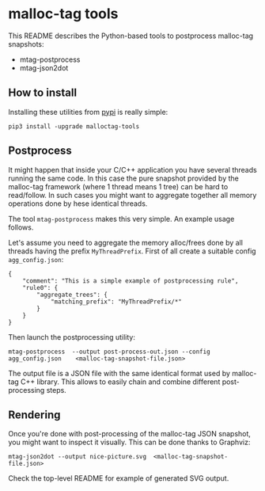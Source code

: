 # malloc-tag tools

This README describes the Python-based tools to postprocess malloc-tag snapshots:

* mtag-postprocess
* mtag-json2dot

## How to install

Installing these utilities from [pypi](https://pypi.org/project/malloctag-tools/) is really simple:

```
pip3 install -upgrade malloctag-tools
```

## Postprocess 

It might happen that inside your C/C++ application you have several threads running the same code.
In this case the pure snapshot provided by the malloc-tag framework (where 1 thread means 1 tree) can be hard to read/follow.
In such cases you might want to aggregate together all memory operations done by hese identical threads.

The tool `mtag-postprocess` makes this very simple. An example usage follows.

Let's assume you need to aggregate the memory alloc/frees done by all threads having the prefix `MyThreadPrefix`.
First of all create a suitable config `agg_config.json`:

```
{
    "comment": "This is a simple example of postprocessing rule",
    "rule0": {
        "aggregate_trees": {
            "matching_prefix": "MyThreadPrefix/*"
        }
    }
}
```

Then launch the postprocessing utility:

```
mtag-postprocess  --output post-process-out.json --config agg_config.json    <malloc-tag-snapshot-file.json>
```

The output file is a JSON file with the same identical format used by malloc-tag C++ library.
This allows to easily chain and combine different post-processing steps.


## Rendering

Once you're done with post-processing of the malloc-tag JSON snapshot, you might want to inspect it visually.
This can be done thanks to Graphviz:

```
mtag-json2dot --output nice-picture.svg  <malloc-tag-snapshot-file.json>
```

Check the top-level README for example of generated SVG output.
